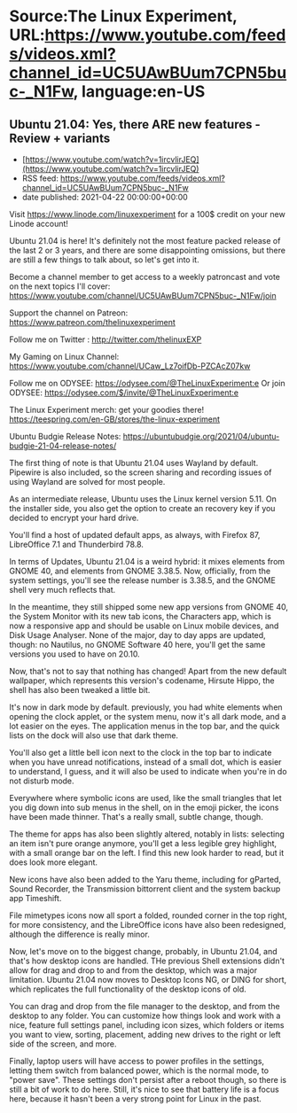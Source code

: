 # Source:The Linux Experiment, URL:https://www.youtube.com/feeds/videos.xml?channel_id=UC5UAwBUum7CPN5buc-_N1Fw, language:en-US

## Ubuntu 21.04: Yes, there ARE new features - Review + variants
 - [https://www.youtube.com/watch?v=1ircvlirJEQ](https://www.youtube.com/watch?v=1ircvlirJEQ)
 - RSS feed: https://www.youtube.com/feeds/videos.xml?channel_id=UC5UAwBUum7CPN5buc-_N1Fw
 - date published: 2021-04-22 00:00:00+00:00

Visit https://www.linode.com/linuxexperiment for a 100$ credit on your new Linode account!


Ubuntu 21.04 is here! It's definitely not the most feature packed release of the last 2 or 3 years, and there are some disappointing omissions, but there are still a few things to talk about, so let's get into it.

Become a channel member to get access to a weekly patroncast and vote on the next topics I'll cover:
https://www.youtube.com/channel/UC5UAwBUum7CPN5buc-_N1Fw/join

Support the channel on Patreon: 
https://www.patreon.com/thelinuxexperiment

Follow me on Twitter : http://twitter.com/thelinuxEXP

My Gaming on Linux Channel: https://www.youtube.com/channel/UCaw_Lz7oifDb-PZCAcZ07kw

Follow me on ODYSEE: https://odysee.com/@TheLinuxExperiment:e
Or join ODYSEE: https://odysee.com/$/invite/@TheLinuxExperiment:e

The Linux Experiment merch: get your goodies there! https://teespring.com/en-GB/stores/the-linux-experiment

Ubuntu Budgie Release Notes: https://ubuntubudgie.org/2021/04/ubuntu-budgie-21-04-release-notes/

The first thing of note is that Ubuntu 21.04 uses Wayland by default.
Pipewire is also included, so the screen sharing and recording issues of using Wayland are solved for most people.

As an intermediate release, Ubuntu uses the Linux kernel version 5.11.
On the installer side, you also get the option to create an recovery key if you decided to encrypt your hard drive.

You'll find a host of updated default apps, as always, with Firefox 87, LibreOffice 7.1 and Thunderbird 78.8.

In terms of Updates, Ubuntu 21.04 is a weird hybrid: it mixes elements from GNOME 40, and elements from GNOME 3.38.5.
Now, officially, from the system settings, you'll see the release number is 3.38.5, and the GNOME shell very much reflects that.

In the meantime, they still shipped some new app versions from GNOME 40, the System Monitor with its new tab icons, the Characters app, which is now a responsive app and should be usable on Linux mobile devices, and Disk Usage Analyser. None of the major, day to day apps are updated, though: no Nautilus, no GNOME Software 40 here, you'll get the same versions you used to have on 20.10.

Now, that's not to say that nothing has changed!
Apart from the new default wallpaper, which represents this version's codename, Hirsute Hippo, the shell has also been tweaked a little bit.

It's now in dark mode by default. previously, you had white elements when opening the clock applet, or the system menu, now it's all dark mode, and a lot easier on the eyes. The application menus in the top bar, and the quick lists on the dock will also use that dark theme.

You'll also get a little bell icon next to the clock in the top bar to indicate when you have unread notifications, instead of a small dot, which is easier to understand, I guess, and it will also be used to indicate when you're in do not disturb mode.

Everywhere where symbolic icons are used, like the small triangles that let you dig down into sub menus in the shell, on in the emoji picker, the icons have been made thinner. That's a really small, subtle change, though.

The theme for apps has also been slightly altered, notably in lists: selecting an item isn't pure orange anymore, you'll get a less legible grey highlight, with a small orange bar on the left. I find this new look harder to read, but it does look more elegant.

New icons have also been added to the Yaru theme, including for gParted, Sound Recorder, the Transmission bittorrent client and the system backup app Timeshift.

File mimetypes icons now all sport a folded, rounded corner in the top right, for more consistency, and the LibreOffice icons have also been redesigned, although the difference is really minor.

Now, let's move on to the biggest change, probably, in Ubuntu 21.04, and that's how desktop icons are handled. THe previous Shell extensions didn't allow for drag and drop to and from the desktop, which was a major limitation. Ubuntu 21.04 now moves to Desktop Icons NG, or DING for short, which replicates the full functionality of the desktop icons of old. 

You can drag and drop from the file manager to the desktop, and from the desktop to any folder. You can customize how things look and work with a nice, feature full settings panel, including icon sizes, which folders or items you want to view, sorting, placement, adding new drives to the right or left side of the screen, and more.

Finally, laptop users will have access to power profiles in the settings, letting them switch from balanced power, which is the normal mode, to "power save". These settings don't persist after a reboot though, so there is still a bit of work to do here. Still, it's nice to see that battery life is a focus here, because it hasn't been a very strong point for Linux in the past.

